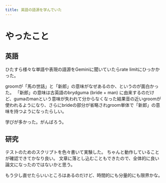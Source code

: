 ```yaml
---
title: 英語の語源を学んでいた
---
```


# やったこと

## 英語

ひたすら様々な単語や表現の語源をGeminiに聞いていたらrate limitにひっかかった。

groomが「馬の世話」と「新郎」の意味がなぜあるのか、というのが面白かった。
「新郎」の意味は古英語のbrydguma (bride + man) に由来するのだけど、gumaのmanという意味が失われて分からなくなった結果音の近いgroomが使われるようになり、さらにbrideの部分が省略されgroom単体で「新郎」の意味を持つようになったらしい。

学びが多かった。がんばろう。

## 研究

テストのためのスクリプトを色々書いて実験した。
ちゃんと動作していることが確認できてかなり良い。
文章に落とし込むこともできたので、全体的に良い論文になったのではないかと思う。

もう少し直せたらいいところはあるのだけど、時間的にも分量的にも限界かな。
